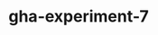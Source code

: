 # gha-experiment-7
   








  











































 





  



  





















    







  

  






